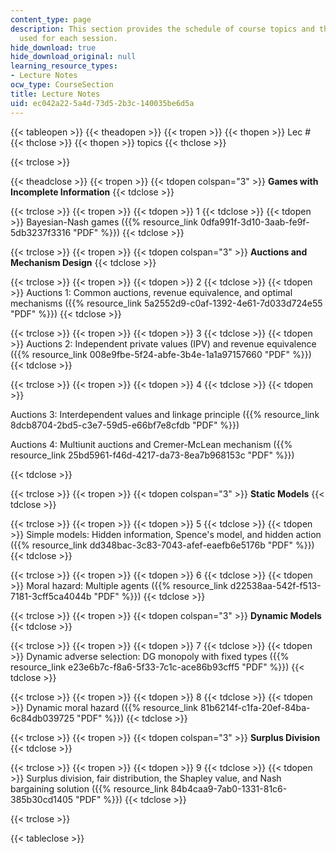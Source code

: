 ```yaml
---
content_type: page
description: This section provides the schedule of course topics and the lecture notes
  used for each session.
hide_download: true
hide_download_original: null
learning_resource_types:
- Lecture Notes
ocw_type: CourseSection
title: Lecture Notes
uid: ec042a22-5a4d-73d5-2b3c-140035be6d5a
---
```


{{< tableopen >}}
{{< theadopen >}}
{{< tropen >}}
{{< thopen >}}
Lec #
{{< thclose >}}
{{< thopen >}}
topics
{{< thclose >}}

{{< trclose >}}

{{< theadclose >}}
{{< tropen >}}
{{< tdopen colspan="3" >}}
**Games with Incomplete Information**
{{< tdclose >}}

{{< trclose >}}
{{< tropen >}}
{{< tdopen >}}
1
{{< tdclose >}}
{{< tdopen >}}
Bayesian-Nash games ({{% resource_link 0dfa991f-3d10-3aab-fe9f-5db3237f3316 "PDF" %}})
{{< tdclose >}}

{{< trclose >}}
{{< tropen >}}
{{< tdopen colspan="3" >}}
**Auctions and Mechanism Design**
{{< tdclose >}}

{{< trclose >}}
{{< tropen >}}
{{< tdopen >}}
2
{{< tdclose >}}
{{< tdopen >}}
Auctions 1: Common auctions, revenue equivalence, and optimal mechanisms ({{% resource_link 5a2552d9-c0af-1392-4e61-7d033d724e55 "PDF" %}})
{{< tdclose >}}

{{< trclose >}}
{{< tropen >}}
{{< tdopen >}}
3
{{< tdclose >}}
{{< tdopen >}}
Auctions 2: Independent private values (IPV) and revenue equivalence ({{% resource_link 008e9fbe-5f24-abfe-3b4e-1a1a97157660 "PDF" %}})
{{< tdclose >}}

{{< trclose >}}
{{< tropen >}}
{{< tdopen >}}
4
{{< tdclose >}}
{{< tdopen >}}


Auctions 3: Interdependent values and linkage principle ({{% resource_link 8dcb8704-2bd5-c3e7-59d5-e66bf7e8cfdb "PDF" %}})

Auctions 4: Multiunit auctions and Cremer-McLean mechanism ({{% resource_link 25bd5961-f46d-4217-da73-8ea7b968153c "PDF" %}})


{{< tdclose >}}

{{< trclose >}}
{{< tropen >}}
{{< tdopen colspan="3" >}}
**Static Models**
{{< tdclose >}}

{{< trclose >}}
{{< tropen >}}
{{< tdopen >}}
5
{{< tdclose >}}
{{< tdopen >}}
Simple models: Hidden information, Spence's model, and hidden action ({{% resource_link dd348bac-3c83-7043-afef-eaefb6e5176b "PDF" %}})
{{< tdclose >}}

{{< trclose >}}
{{< tropen >}}
{{< tdopen >}}
6
{{< tdclose >}}
{{< tdopen >}}
Moral hazard: Multiple agents ({{% resource_link d22538aa-542f-f513-7181-3cff5ca4044b "PDF" %}})
{{< tdclose >}}

{{< trclose >}}
{{< tropen >}}
{{< tdopen colspan="3" >}}
**Dynamic Models**
{{< tdclose >}}

{{< trclose >}}
{{< tropen >}}
{{< tdopen >}}
7
{{< tdclose >}}
{{< tdopen >}}
Dynamic adverse selection: DG monopoly with fixed types ({{% resource_link e23e6b7c-f8a6-5f33-7c1c-ace86b93cff5 "PDF" %}})
{{< tdclose >}}

{{< trclose >}}
{{< tropen >}}
{{< tdopen >}}
8
{{< tdclose >}}
{{< tdopen >}}
Dynamic moral hazard ({{% resource_link 81b6214f-c1fa-20ef-84ba-6c84db039725 "PDF" %}})
{{< tdclose >}}

{{< trclose >}}
{{< tropen >}}
{{< tdopen colspan="3" >}}
**Surplus Division**
{{< tdclose >}}

{{< trclose >}}
{{< tropen >}}
{{< tdopen >}}
9
{{< tdclose >}}
{{< tdopen >}}
Surplus division, fair distribution, the Shapley value, and Nash bargaining solution ({{% resource_link 84b4caa9-7ab0-1331-81c6-385b30cd1405 "PDF" %}})
{{< tdclose >}}

{{< trclose >}}

{{< tableclose >}}
